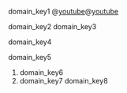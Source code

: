 domain_key1
@[youtube](XZ7b2BsmFbI)@[youtube](BVoxVX__AdU)

domain_key2
domain_key3


domain_key4


domain_key5


1. domain_key6
2. domain_key7
domain_key8
